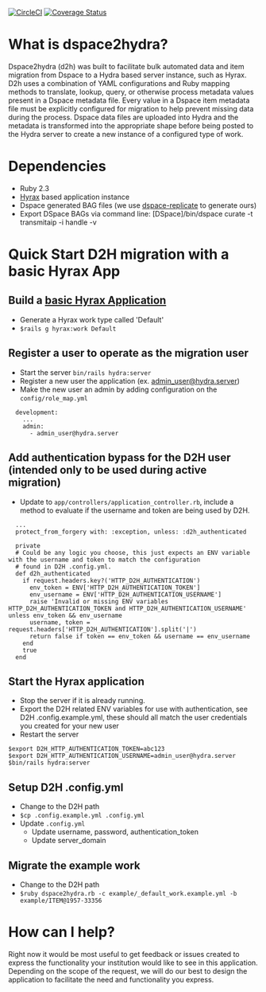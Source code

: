 [![CircleCI](https://circleci.com/gh/osulp/dspace2hydra/tree/master.svg?style=svg)](https://circleci.com/gh/osulp/dspace2hydra/tree/master)
[![Coverage Status](https://coveralls.io/repos/github/osulp/dspace2hydra/badge.svg?branch=master)](https://coveralls.io/github/osulp/dspace2hydra?branch=master)

# What is dspace2hydra?

Dspace2hydra (d2h) was built to facilitate bulk automated data and item migration from Dspace to a Hydra based server instance, such as Hyrax. D2h uses a combination of YAML configurations and Ruby mapping methods to translate, lookup, query, or otherwise process metadata values present in a Dspace metadata file. Every value in a Dspace item metadata file must be explicitly configured for migration to help prevent missing data during the process. Dspace data files are uploaded into Hydra and the metadata is transformed into the appropriate shape before being posted to the Hydra server to create a new instance of a configured type of work.

# Dependencies

- Ruby 2.3
- [Hyrax](https://github.com/samvera/hyrax) based application instance
- Dspace generated BAG files (we use [dspace-replicate](https://github.com/DSpace/dspace-replicate) to generate ours)
- Export DSpace BAGs via command line: [DSpace]/bin/dspace curate -t transmitaip -i handle -v

# Quick Start D2H migration with a basic Hyrax App

## Build a [basic Hyrax Application](https://github.com/samvera/hyrax#creating-a-hyrax-based-app)

- Generate a Hyrax work type called 'Default'
- `$rails g hyrax:work Default`

## Register a user to operate as the migration user

- Start the server `bin/rails hydra:server`
- Register a new user the application (ex. admin_user@hydra.server)
- Make the new user an admin by adding configuration on the `config/role_map.yml`

```
  development:
    ...
    admin:
      - admin_user@hydra.server
```

## Add authentication bypass for the D2H user (intended only to be used during active migration)

- Update to `app/controllers/application_controller.rb`, include a method to evaluate if the username and token are being used by D2H.

```
  ...
  protect_from_forgery with: :exception, unless: :d2h_authenticated

  private
  # Could be any logic you choose, this just expects an ENV variable with the username and token to match the configuration
  # found in D2H .config.yml.
  def d2h_authenticated
    if request.headers.key?('HTTP_D2H_AUTHENTICATION')
      env_token = ENV['HTTP_D2H_AUTHENTICATION_TOKEN']
      env_username = ENV['HTTP_D2H_AUTHENTICATION_USERNAME']
      raise 'Invalid or missing ENV variables HTTP_D2H_AUTHENTICATION_TOKEN and HTTP_D2H_AUTHENTICATION_USERNAME' unless env_token && env_username
      username, token = request.headers['HTTP_D2H_AUTHENTICATION'].split('|')
      return false if token == env_token && username == env_username
    end
    true
  end
```

## Start the Hyrax application

- Stop the server if it is already running.
- Export the D2H related ENV variables for use with authentication, see D2H .config.example.yml, these should all match the user credentials you created for your new user
- Restart the server

```
$export D2H_HTTP_AUTHENTICATION_TOKEN=abc123
$export D2H_HTTP_AUTHENTICATION_USERNAME=admin_user@hydra.server
$bin/rails hydra:server
```

## Setup D2H .config.yml

- Change to the D2H path
- `$cp .config.example.yml .config.yml`
- Update `.config.yml`
  - Update username, password, authentication_token
  - Update server_domain

## Migrate the example work

- Change to the D2H path
- `$ruby dspace2hydra.rb -c example/_default_work.example.yml -b example/ITEM@1957-33356`

# How can I help?

Right now it would be most useful to get feedback or issues created to express the functionality your institution would like to see in this application. Depending on the scope of the request, we will do our best to design the application to facilitate the need and functionality you express.
